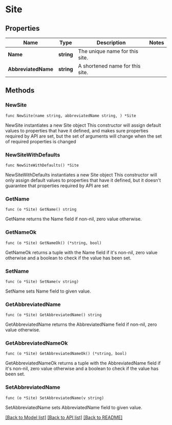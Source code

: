 # Site

## Properties

Name | Type | Description | Notes
------------ | ------------- | ------------- | -------------
**Name** | **string** | The unique name for this site. | 
**AbbreviatedName** | **string** | A shortened name for this site. | 

## Methods

### NewSite

`func NewSite(name string, abbreviatedName string, ) *Site`

NewSite instantiates a new Site object
This constructor will assign default values to properties that have it defined,
and makes sure properties required by API are set, but the set of arguments
will change when the set of required properties is changed

### NewSiteWithDefaults

`func NewSiteWithDefaults() *Site`

NewSiteWithDefaults instantiates a new Site object
This constructor will only assign default values to properties that have it defined,
but it doesn't guarantee that properties required by API are set

### GetName

`func (o *Site) GetName() string`

GetName returns the Name field if non-nil, zero value otherwise.

### GetNameOk

`func (o *Site) GetNameOk() (*string, bool)`

GetNameOk returns a tuple with the Name field if it's non-nil, zero value otherwise
and a boolean to check if the value has been set.

### SetName

`func (o *Site) SetName(v string)`

SetName sets Name field to given value.


### GetAbbreviatedName

`func (o *Site) GetAbbreviatedName() string`

GetAbbreviatedName returns the AbbreviatedName field if non-nil, zero value otherwise.

### GetAbbreviatedNameOk

`func (o *Site) GetAbbreviatedNameOk() (*string, bool)`

GetAbbreviatedNameOk returns a tuple with the AbbreviatedName field if it's non-nil, zero value otherwise
and a boolean to check if the value has been set.

### SetAbbreviatedName

`func (o *Site) SetAbbreviatedName(v string)`

SetAbbreviatedName sets AbbreviatedName field to given value.



[[Back to Model list]](../README.md#documentation-for-models) [[Back to API list]](../README.md#documentation-for-api-endpoints) [[Back to README]](../README.md)


